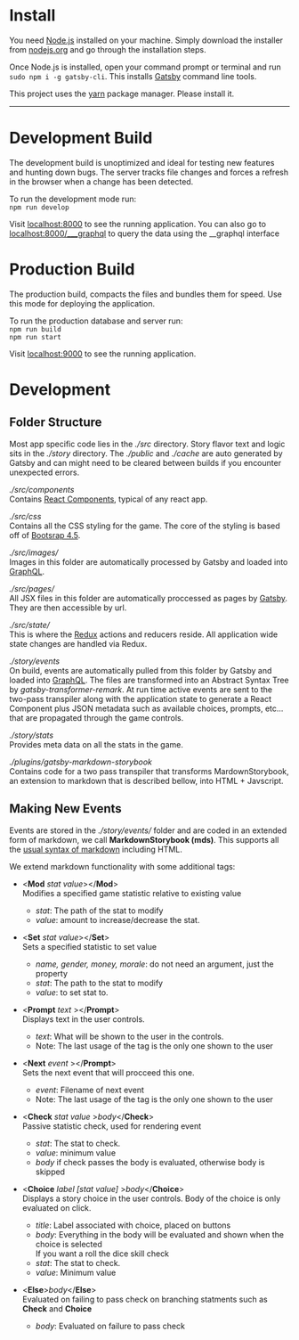 # Install
You need [Node.js](https://nodejs.org) installed on your machine. Simply download the installer from [nodejs.org](https://nodejs.org) and go through the installation steps.

Once Node.js is installed, open your command prompt or terminal and run `sudo npm i -g gatsby-cli`. This installs [Gatsby](https://www.gatsbyjs.org/) command line tools.

This project uses the [yarn](https://classic.yarnpkg.com/en/docs/install/) package manager. Please install it.

 ---
# Development Build
The development build is unoptimized and ideal for testing new features and hunting down bugs. The server tracks file changes and forces a refresh in the browser when a change has been detected.

To run the development mode run:
<br/>`npm run develop`


Visit [localhost:8000](http://localhost:8000) to see the running application.
You can also go to [localhost:8000/___graphql](http://localhost:8000/___graphql) to query the data using the __graphql interface



# Production Build
The production build, compacts the files and bundles them for speed. Use this mode for deploying the application. 

To run the production database and server run:
<br/>`npm run build`
<br/>`npm run start`


Visit [localhost:9000](http://localhost:9000) to see the running application.

# Development

## Folder Structure

Most app specific code lies in the *./src* directory. Story flavor text and logic sits in the *./story* directory. The *./public* and *./cache* are auto generated by Gatsby 
and can might need to be cleared between builds if you encounter unexpected errors.

*./src/components*<br>
Contains [React Components](https://reactjs.org/docs/components-and-props.html), typical of any react app.

*./src/css*<br>
Contains all the CSS styling for the game. The core of the styling is based off of [Bootsrap 4.5](https://getbootstrap.com/docs/4.5/getting-started/introduction/).

*./src/images/*<br>
Images in this folder are automatically processed by Gatsby and loaded into [GraphQL](https://www.gatsbyjs.org/docs/graphql/).

*./src/pages/*<br>
All JSX files in this folder are automatically proccessed as pages by [Gatsby](https://www.gatsbyjs.org/docs/recipes/pages-layout).
They are then accessible by url.

*./src/state/*<br>
This is where the [Redux](https://react-redux.js.org/) actions and reducers reside. All application wide state changes
are handled via Redux.


*./story/events*<br>
On build, events are automatically pulled from this folder by Gatsby and loaded into [GraphQL](https://www.gatsbyjs.org/docs/graphql/).  The files are transformed into an Abstract Syntax Tree by *gatsby-transformer-remark*. At run time active events are sent to the two-pass transpiler along with the application state to generate a React Component plus JSON metadata such as available choices, prompts, etc... that are propagated through the game controls.

*./story/stats*<br>
Provides meta data on all the stats in the game.

*./plugins/gatsby-markdown-storybook*<br>
Contains code for a two pass transpiler that transforms MardownStorybook, 
an extension to markdown that is described bellow, into HTML + Javscript.

## Making New Events
Events are stored in the *./story/events/* folder and are coded in an extended form of markdown, we call **MarkdownStorybook (mds)**.
This supports all the [usual syntax of markdown](https://www.markdownguide.org/basic-syntax/) including HTML. 

We extend markdown functionality with some additional tags:

- &lt;**Mod** *stat value*&gt;&lt;/**Mod**&gt; <br>
Modifies a specified game statistic relative to existing value
    - *stat*: The path of the stat to modify 
    - *value*: amount to increase/decrease the stat.

- &lt;**Set** *stat value*&gt;&lt;/**Set**&gt; <br>
Sets a specified statistic to set value
    - *name, gender, money, morale*: do not need an argument, just the property
    - *stat*: The path to the stat to modify 
    - *value*: to set stat to.
     
- &lt;**Prompt** *text* &gt;&lt;/**Prompt**&gt; <br>
Displays text in the user controls. 
    - *text*: What will be shown to the user in the controls. 
    - Note: The last usage of the tag is the only one shown to the user

- &lt;**Next** *event* &gt;&lt;/**Prompt**&gt; <br>
Sets the next event that will procceed this one.
    - *event*: Filename of next event
    - Note: The last usage of the tag is the only one shown to the user
    

- &lt;**Check** *stat value* &gt;*body*&lt;/**Check**&gt; <br>
Passive statistic check, used for rendering event
    - *stat*: The stat to check. 
    - *value*: minimum value 
    - *body* if check passes the body is evaluated, otherwise body is skipped
    

- &lt;**Choice** *label [stat value]* &gt;*body*&lt;/**Choice**&gt; <br>
Displays a story choice in the user controls. Body of the choice is only evaluated on click.
    - *title*: Label associated with choice, placed on buttons
    - *body*: Everything in the body will be evaluated and shown when the choice is selected <br>
    If you want a roll the dice skill check
    - *stat*: The stat to check.
    - *value*: Minimum value 
        
- &lt;**Else**&gt;*body*&lt;/**Else**&gt; <br>
Evaluated on failing to pass check on branching statments such as **Check** and **Choice**
    - *body*: Evaluated on failure to pass check
    